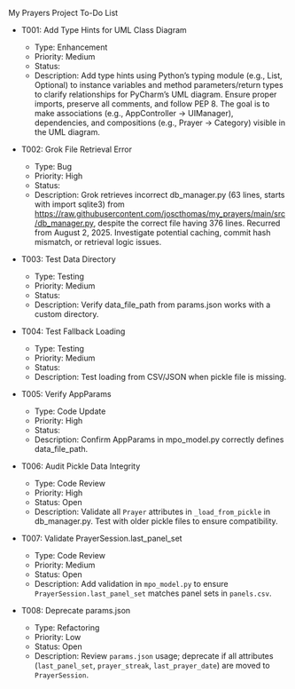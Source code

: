 My Prayers Project To-Do List

- T001: Add Type Hints for UML Class Diagram
  - Type: Enhancement
  - Priority: Medium
  - Status:
  - Description: Add type hints using Python’s typing module (e.g., List, Optional) to instance variables and method parameters/return types to clarify relationships for PyCharm’s UML diagram. Ensure proper imports, preserve all comments, and follow PEP 8. The goal is to make associations (e.g., AppController → UIManager), dependencies, and compositions (e.g., Prayer → Category) visible in the UML diagram.

- T002: Grok File Retrieval Error
  - Type: Bug
  - Priority: High
  - Status:
  - Description: Grok retrieves incorrect db_manager.py (63 lines, starts with import sqlite3) from https://raw.githubusercontent.com/joscthomas/my_prayers/main/src/db_manager.py, despite the correct file having 376 lines. Recurred from August 2, 2025. Investigate potential caching, commit hash mismatch, or retrieval logic issues.

- T003: Test Data Directory
  - Type: Testing
  - Priority: Medium
  - Status:
  - Description: Verify data_file_path from params.json works with a custom directory.

- T004: Test Fallback Loading
  - Type: Testing
  - Priority: Medium
  - Status:
  - Description: Test loading from CSV/JSON when pickle file is missing.

- T005: Verify AppParams
  - Type: Code Update
  - Priority: High
  - Status:
  - Description: Confirm AppParams in mpo_model.py correctly defines data_file_path.

- T006: Audit Pickle Data Integrity
  - Type: Code Review
  - Priority: High
  - Status: Open
  - Description: Validate all `Prayer` attributes in `_load_from_pickle` in db_manager.py. Test with older pickle files to ensure compatibility.

- T007: Validate PrayerSession.last_panel_set
  - Type: Code Review
  - Priority: Medium
  - Status: Open
  - Description: Add validation in `mpo_model.py` to ensure `PrayerSession.last_panel_set` matches panel sets in `panels.csv`.

- T008: Deprecate params.json
  - Type: Refactoring
  - Priority: Low
  - Status: Open
  - Description: Review `params.json` usage; deprecate if all attributes (`last_panel_set`, `prayer_streak`, `last_prayer_date`) are moved to `PrayerSession`.